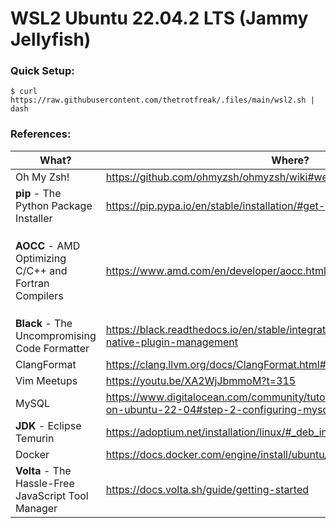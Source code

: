 # WSL2 Ubuntu 22.04.2 LTS (Jammy Jellyfish)
### Quick Setup:
```console
$ curl https://raw.githubusercontent.com/thetrotfreak/.files/main/wsl2.sh | dash
```
### References:
|What?|Where?|Note!|
|---|---|---|
|Oh My Zsh!|https://github.com/ohmyzsh/ohmyzsh/wiki#welcome-to-oh-my-zsh|
|**pip** - The Python Package Installer|https://pip.pypa.io/en/stable/installation/#get-pip-py|
|**AOCC** - AMD Optimizing C/C++ and Fortran Compilers|https://www.amd.com/en/developer/aocc.html|`curl` [*this*](https://download.amd.com/developer/eula/aocc-compiler/aocc-compiler-4.0.0_1_amd64.deb) directly to avoid the **EULA**|
|**Black** - The Uncompromising Code Formatter|https://black.readthedocs.io/en/stable/integrations/editors.html#vim-8-native-plugin-management|
|ClangFormat|https://clang.llvm.org/docs/ClangFormat.html#vim-integration|
|Vim Meetups|https://youtu.be/XA2WjJbmmoM?t=315|
|MySQL|https://www.digitalocean.com/community/tutorials/how-to-install-mysql-on-ubuntu-22-04#step-2-configuring-mysql|
|**JDK** - Eclipse Temurin|https://adoptium.net/installation/linux/#_deb_installation_on_debian_or_ubuntu|
|Docker|https://docs.docker.com/engine/install/ubuntu/#install-using-the-repository|
|**Volta** - The Hassle-Free JavaScript Tool Manager|https://docs.volta.sh/guide/getting-started|
